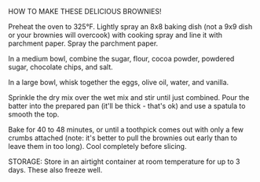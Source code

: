 HOW TO MAKE THESE DELICIOUS BROWNIES!

Preheat the oven to 325°F. Lightly spray an 8x8 baking dish (not a 9x9 dish or your brownies will overcook) with cooking spray and line it with parchment paper. Spray the parchment paper.

In a medium bowl, combine the sugar, flour, cocoa powder, powdered sugar, chocolate chips, and salt.

In a large bowl, whisk together the eggs, olive oil, water, and vanilla.

Sprinkle the dry mix over the wet mix and stir until just combined.
Pour the batter into the prepared pan (it'll be thick - that's ok) and use a spatula to smooth the top. 

Bake for 40 to 48 minutes, or until a toothpick comes out with only a few crumbs attached (note: it's better to pull the brownies out early than to leave them in too long). Cool completely before slicing.

STORAGE: Store in an airtight container at room temperature for up to 3 days. These also freeze well.